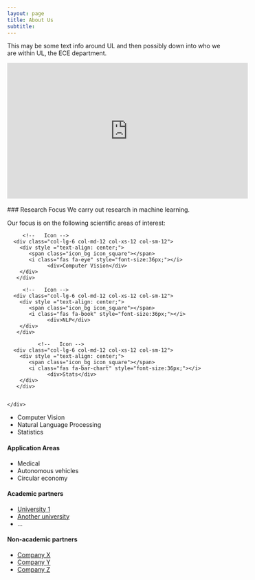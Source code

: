 ```yaml
---
layout: page
title: About Us
subtitle: 
---
```



This may be some text info around UL and then possibly down into who we are within UL, the ECE department.  

<div class="video-container">
<iframe style="display: block; margin: auto;" width="560" height="315" src="https://www.youtube.com/embed/a3y9r995C5w" title="YouTube video player" frameborder="0" allow="accelerometer; autoplay; clipboard-write; encrypted-media; gyroscope; picture-in-picture" allowfullscreen></iframe>
</div>
<!-- Add some space between video and text -->
<br>
### Research Focus
We carry out research in machine learning.

Our focus is on the following scientific areas of interest:

<!-- Set up icons -->
<div class="container-fluid">
   
   <div class="row" >
     
         <!--   Icon -->
      <div class="col-lg-6 col-md-12 col-xs-12 col-sm-12">
        <div style ="text-align: center;">
           <span class="icon_bg icon_square"></span>
           <i class="fas fa-eye" style="font-size:36px;"></i>
                 <div>Computer Vision</div>
        </div>
       </div>
      
         <!--   Icon -->
      <div class="col-lg-6 col-md-12 col-xs-12 col-sm-12">
        <div style ="text-align: center;">
           <span class="icon_bg icon_square"></span>
           <i class="fas fa-book" style="font-size:36px;"></i>
                 <div>NLP</div>
        </div>
       </div>
      
              <!--   Icon -->
      <div class="col-lg-6 col-md-12 col-xs-12 col-sm-12">
        <div style ="text-align: center;">
           <span class="icon_bg icon_square"></span>
           <i class="fas fa-bar-chart" style="font-size:36px;"></i>
                 <div>Stats</div>
        </div>
       </div>
      
      
    </div>            
 </div>
 

- Computer Vision
- Natural Language Processing 
- Statistics 


#### Application Areas 
- Medical
- Autonomous vehicles
- Circular economy


#### Academic partners
- [University 1](https://www.ul.ie/)
- [Another university](https://www.ul.ie/)
- ...


#### Non-academic partners
- [Company X](https://www.ul.ie/)
- [Company Y](https://www.ul.ie/)
- [Company Z](https://www.ul.ie/)
